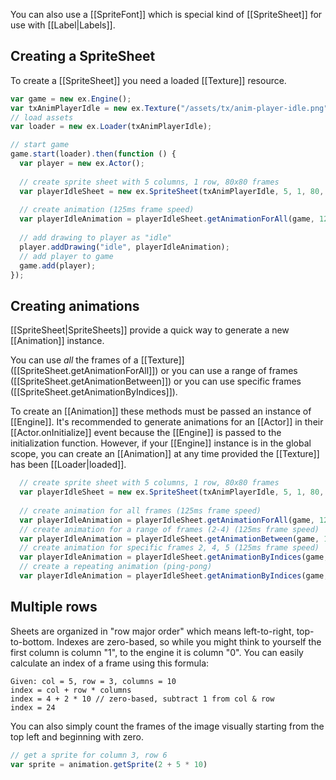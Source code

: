 You can also use a [[SpriteFont]] which is special kind of [[SpriteSheet]] for use
with [[Label|Labels]].

## Creating a SpriteSheet

To create a [[SpriteSheet]] you need a loaded [[Texture]] resource.

```js
var game = new ex.Engine();
var txAnimPlayerIdle = new ex.Texture("/assets/tx/anim-player-idle.png");
// load assets
var loader = new ex.Loader(txAnimPlayerIdle);

// start game
game.start(loader).then(function () {
  var player = new ex.Actor();
 
  // create sprite sheet with 5 columns, 1 row, 80x80 frames
  var playerIdleSheet = new ex.SpriteSheet(txAnimPlayerIdle, 5, 1, 80, 80);
  
  // create animation (125ms frame speed)
  var playerIdleAnimation = playerIdleSheet.getAnimationForAll(game, 125);
 
  // add drawing to player as "idle"
  player.addDrawing("idle", playerIdleAnimation);
  // add player to game
  game.add(player);
});
```

## Creating animations

[[SpriteSheet|SpriteSheets]] provide a quick way to generate a new [[Animation]] instance.

You can use *all* the frames of a [[Texture]] ([[SpriteSheet.getAnimationForAll]])
or you can use a range of frames ([[SpriteSheet.getAnimationBetween]]) or you
can use specific frames ([[SpriteSheet.getAnimationByIndices]]).

To create an [[Animation]] these methods must be passed an instance of [[Engine]].
It's recommended to generate animations for an [[Actor]] in their [[Actor.onInitialize]]
event because the [[Engine]] is passed to the initialization function. However, if your
[[Engine]] instance is in the global scope, you can create an [[Animation]] at any time
provided the [[Texture]] has been [[Loader|loaded]].

```js
  // create sprite sheet with 5 columns, 1 row, 80x80 frames
  var playerIdleSheet = new ex.SpriteSheet(txAnimPlayerIdle, 5, 1, 80, 80);
  
  // create animation for all frames (125ms frame speed)
  var playerIdleAnimation = playerIdleSheet.getAnimationForAll(game, 125);
  // create animation for a range of frames (2-4) (125ms frame speed)
  var playerIdleAnimation = playerIdleSheet.getAnimationBetween(game, 1, 3, 125);
  // create animation for specific frames 2, 4, 5 (125ms frame speed)
  var playerIdleAnimation = playerIdleSheet.getAnimationByIndices(game, [1, 3, 4], 125);
  // create a repeating animation (ping-pong)
  var playerIdleAnimation = playerIdleSheet.getAnimationByIndices(game, [1, 3, 4, 3, 1], 125);
```

## Multiple rows

Sheets are organized in "row major order" which means left-to-right, top-to-bottom.
Indexes are zero-based, so while you might think to yourself the first column is
column "1", to the engine it is column "0". You can easily calculate an index 
of a frame using this formula:

    Given: col = 5, row = 3, columns = 10
    index = col + row * columns
    index = 4 + 2 * 10 // zero-based, subtract 1 from col & row
    index = 24

You can also simply count the frames of the image visually starting from the top left
and beginning with zero.

```js
// get a sprite for column 3, row 6
var sprite = animation.getSprite(2 + 5 * 10)
```